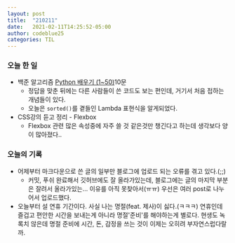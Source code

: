 ```yaml
---
layout: post
title:  "210211"
date:   2021-02-11T14:25:52-05:00
author: codeblue25
categories: TIL
---
```


<h3>오늘 한 일</h3>

* 백준 알고리즘 [Python 배우기 (1~50)](https://www.acmicpc.net/workbook/view/459)10문
  * 정답을 맞춘 뒤에는 다른 사람들이 쓴 코드도 보는 편인데, 거기서 처음 접하는 개념들이 있다.
  * 오늘은 `sorted()`를 곁들인 Lambda 표현식을 알게되었다.
* CSS강의 듣고 정리 - Flexbox
  * Flexbox 관련 많은 속성중에 자주 쓸 것 같은것만 챙긴다고 하는데 생각보다 양이 많아졌다.. 

<h3>오늘의 기록</h3>

* 어제부터 마크다운으로 쓴 글의 일부만 블로그에 업로드 되는 오류를 겪고 있다.(;;)
  * 커밋, 푸쉬 완료해서 깃허브에도 잘 올라가있는데, 블로그에는 글의 마지막 부분은 잘려서 올라가있는... 이유를 아직 못찾아서(ㅠㅠ) 우선은 여러 post로 나누어서 업로드했다.
* 오늘부터 설 연휴 기간이다. 사실 나는 명절(feat. 제사)이 싫다.(ㅋㅋㅋ) 연휴인데 즐겁고 편안한 시간을 보내는게 아니라 명절'준비'를 해야하는게 별로다. 현생도 녹록치 않은데 명절 준비에 시간, 돈, 감정을 쓰는 것이 이제는 오히려 부자연스럽다랄까.